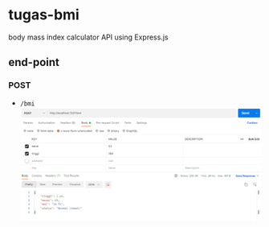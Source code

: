 # tugas-bmi
body mass index calculator API using Express.js

## end-point

### __POST__
* `/bmi` ![bmi response](./screenshots/bmi.png)

